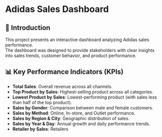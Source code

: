

# Adidas Sales Dashboard

## 📌 Introduction
This project presents an interactive dashboard analyzing Adidas sales performance.  
The dashboard was designed to provide stakeholders with clear insights into sales trends, customer behavior, and product performance.

## 📊 Key Performance Indicators (KPIs)
- **Total Sales**: Overall revenue across all channels.  
- **Top Product by Sales**: Highest-selling product across all categories.  
- **Lowest Product by Sales**: Lowest-performing product (with sales less than half of the top product).  
- **Sales by Gender**: Comparison between male and female customers.  
- **Sales by Method**: Online, In-store, and Outlet performance.  
- **Sales by Region & City**: Geographic distribution of sales.  
- **Sales by Year & Day**: Annual growth and daily performance trends.  
- **Retailer by Sales**: Retailers
